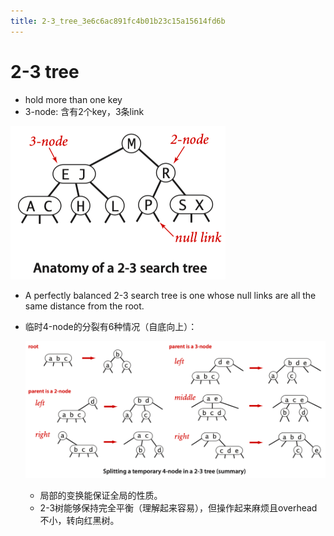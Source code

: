 ```yaml
---
title: 2-3_tree_3e6c6ac891fc4b01b23c15a15614fd6b
---
```


# 2-3 tree

- hold more than one key
- 3-node: 含有2个key，3条link

![2022-05-02_11-25-33](assets/2022-05-02_11-25-33.png)

- A perfectly balanced 2-3 search tree is one whose null links are all the same distance from the root.
- 临时4-node的分裂有6种情况（自底向上）：
    
    ![feaae5d2c45cc4f4369adc388bf9f060](assets/feaae5d2c45cc4f4369adc388bf9f060.png)
    
    - 局部的变换能保证全局的性质。
    - 2-3树能够保持完全平衡（理解起来容易），但操作起来麻烦且overhead不小，转向红黑树。
